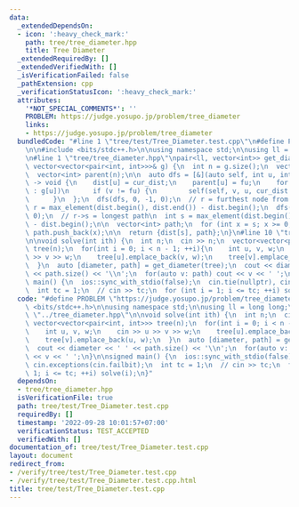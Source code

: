 ```yaml
---
data:
  _extendedDependsOn:
  - icon: ':heavy_check_mark:'
    path: tree/tree_diameter.hpp
    title: Tree Diameter
  _extendedRequiredBy: []
  _extendedVerifiedWith: []
  _isVerificationFailed: false
  _pathExtension: cpp
  _verificationStatusIcon: ':heavy_check_mark:'
  attributes:
    '*NOT_SPECIAL_COMMENTS*': ''
    PROBLEM: https://judge.yosupo.jp/problem/tree_diameter
    links:
    - https://judge.yosupo.jp/problem/tree_diameter
  bundledCode: "#line 1 \"tree/test/Tree_Diameter.test.cpp\"\n#define PROBLEM \"https://judge.yosupo.jp/problem/tree_diameter\"\
    \n\n#include <bits/stdc++.h>\n\nusing namespace std;\n\nusing ll = long long;\n\
    \n#line 1 \"tree/tree_diameter.hpp\"\npair<ll, vector<int>> get_diameter(const\
    \ vector<vector<pair<int, int>>>& g) {\n  int n = g.size();\n  vector<ll> dist(n);\n\
    \  vector<int> parent(n);\n\n  auto dfs = [&](auto self, int u, int fu, ll cur_dist)\
    \ -> void {\n    dist[u] = cur_dist;\n    parent[u] = fu;\n    for (auto [v, cost]\
    \ : g[u])\n      if (v != fu) {\n        self(self, v, u, cur_dist + cost);\n\
    \      }\n  };\n  dfs(dfs, 0, -1, 0);\n  // r = furthest node from root\n  int\
    \ r = max_element(dist.begin(), dist.end()) - dist.begin();\n  dfs(dfs, r, -1,\
    \ 0);\n  // r->s = longest path\n  int s = max_element(dist.begin(), dist.end())\
    \ - dist.begin();\n\n  vector<int> path;\n  for (int x = s; x >= 0; x = parent[x])\
    \ path.push_back(x);\n\n  return {dist[s], path};\n}\n#line 10 \"tree/test/Tree_Diameter.test.cpp\"\
    \n\nvoid solve(int ith) {\n  int n;\n  cin >> n;\n  vector<vector<pair<int, int>>>\
    \ tree(n);\n  for(int i = 0; i < n - 1; ++i){\n    int u, v, w;\n    cin >> u\
    \ >> v >> w;\n    tree[u].emplace_back(v, w);\n    tree[v].emplace_back(u, w);\n\
    \  }\n  auto [diameter, path] = get_diameter(tree);\n  cout << diameter << ' '\
    \ << path.size() << '\\n';\n  for(auto v: path) cout << v << ' ';\n}\n\nsigned\
    \ main() {\n  ios::sync_with_stdio(false);\n  cin.tie(nullptr), cin.exceptions(cin.failbit);\n\
    \  int tc = 1;\n  // cin >> tc;\n  for (int i = 1; i <= tc; ++i) solve(i);\n}\n"
  code: "#define PROBLEM \"https://judge.yosupo.jp/problem/tree_diameter\"\n\n#include\
    \ <bits/stdc++.h>\n\nusing namespace std;\n\nusing ll = long long;\n\n#include\
    \ \"../tree_diameter.hpp\"\n\nvoid solve(int ith) {\n  int n;\n  cin >> n;\n \
    \ vector<vector<pair<int, int>>> tree(n);\n  for(int i = 0; i < n - 1; ++i){\n\
    \    int u, v, w;\n    cin >> u >> v >> w;\n    tree[u].emplace_back(v, w);\n\
    \    tree[v].emplace_back(u, w);\n  }\n  auto [diameter, path] = get_diameter(tree);\n\
    \  cout << diameter << ' ' << path.size() << '\\n';\n  for(auto v: path) cout\
    \ << v << ' ';\n}\n\nsigned main() {\n  ios::sync_with_stdio(false);\n  cin.tie(nullptr),\
    \ cin.exceptions(cin.failbit);\n  int tc = 1;\n  // cin >> tc;\n  for (int i =\
    \ 1; i <= tc; ++i) solve(i);\n}"
  dependsOn:
  - tree/tree_diameter.hpp
  isVerificationFile: true
  path: tree/test/Tree_Diameter.test.cpp
  requiredBy: []
  timestamp: '2022-09-28 10:01:57+07:00'
  verificationStatus: TEST_ACCEPTED
  verifiedWith: []
documentation_of: tree/test/Tree_Diameter.test.cpp
layout: document
redirect_from:
- /verify/tree/test/Tree_Diameter.test.cpp
- /verify/tree/test/Tree_Diameter.test.cpp.html
title: tree/test/Tree_Diameter.test.cpp
---
```

